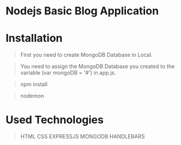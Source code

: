 # Nodejs Basic Blog Application

# Installation 
> First you need to create MongoDB Database in Local. 
 
> You need to assign the MongoDB Database you created to the variable (var mongoDB = '#') in app.js.

> npm install

> nodemon

# Used Technologies
>HTML CSS  EXPRESSJS MONGODB  HANDLEBARS  

